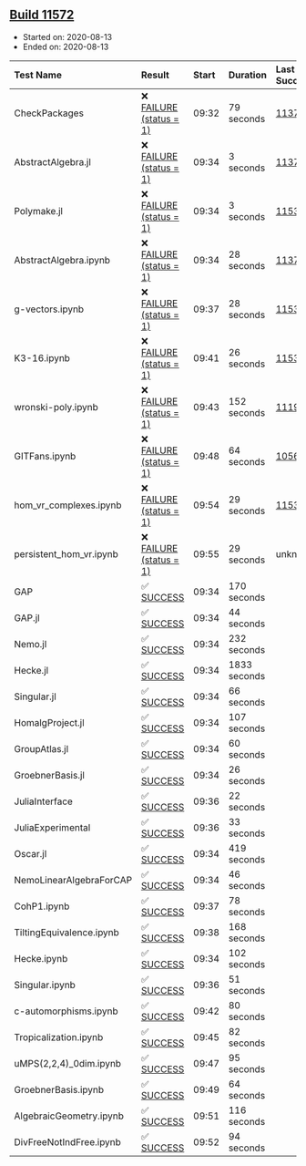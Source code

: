 ## [Build 11572](https://oscarci.mathematik.uni-kl.de/job/oscar/11572/)

* Started on: 2020-08-13
* Ended on: 2020-08-13

| Test Name    | Result | Start | Duration | Last Success | First Failure |
|:-------------|:-------|:------|:---------|:-------------|:--------------|
| CheckPackages | ❌ [FAILURE (status = 1)](https://oscarci.mathematik.uni-kl.de/job/oscar/11572/artifact/logs/build-11572/CheckPackages.log) | 09:32 | 79 seconds | [11376](https://oscarci.mathematik.uni-kl.de/job/oscar/11376/) | [11377](https://oscarci.mathematik.uni-kl.de/job/oscar/11377/) |
| AbstractAlgebra.jl | ❌ [FAILURE (status = 1)](https://oscarci.mathematik.uni-kl.de/job/oscar/11572/artifact/logs/build-11572/AbstractAlgebra.jl.log) | 09:34 | 3 seconds | [11376](https://oscarci.mathematik.uni-kl.de/job/oscar/11376/) | [11377](https://oscarci.mathematik.uni-kl.de/job/oscar/11377/) |
| Polymake.jl | ❌ [FAILURE (status = 1)](https://oscarci.mathematik.uni-kl.de/job/oscar/11572/artifact/logs/build-11572/Polymake.jl.log) | 09:34 | 3 seconds | [11532](https://oscarci.mathematik.uni-kl.de/job/oscar/11532/) | [11533](https://oscarci.mathematik.uni-kl.de/job/oscar/11533/) |
| AbstractAlgebra.ipynb | ❌ [FAILURE (status = 1)](https://oscarci.mathematik.uni-kl.de/job/oscar/11572/artifact/logs/build-11572/AbstractAlgebra.ipynb.log) | 09:34 | 28 seconds | [11376](https://oscarci.mathematik.uni-kl.de/job/oscar/11376/) | [11377](https://oscarci.mathematik.uni-kl.de/job/oscar/11377/) |
| g-vectors.ipynb | ❌ [FAILURE (status = 1)](https://oscarci.mathematik.uni-kl.de/job/oscar/11572/artifact/logs/build-11572/g-vectors.ipynb.log) | 09:37 | 28 seconds | [11532](https://oscarci.mathematik.uni-kl.de/job/oscar/11532/) | [11533](https://oscarci.mathematik.uni-kl.de/job/oscar/11533/) |
| K3-16.ipynb | ❌ [FAILURE (status = 1)](https://oscarci.mathematik.uni-kl.de/job/oscar/11572/artifact/logs/build-11572/K3-16.ipynb.log) | 09:41 | 26 seconds | [11532](https://oscarci.mathematik.uni-kl.de/job/oscar/11532/) | [11533](https://oscarci.mathematik.uni-kl.de/job/oscar/11533/) |
| wronski-poly.ipynb | ❌ [FAILURE (status = 1)](https://oscarci.mathematik.uni-kl.de/job/oscar/11572/artifact/logs/build-11572/wronski-poly.ipynb.log) | 09:43 | 152 seconds | [11192](https://oscarci.mathematik.uni-kl.de/job/oscar/11192/) | [11193](https://oscarci.mathematik.uni-kl.de/job/oscar/11193/) |
| GITFans.ipynb | ❌ [FAILURE (status = 1)](https://oscarci.mathematik.uni-kl.de/job/oscar/11572/artifact/logs/build-11572/GITFans.ipynb.log) | 09:48 | 64 seconds | [10566](https://oscarci.mathematik.uni-kl.de/job/oscar/10566/) | [10567](https://oscarci.mathematik.uni-kl.de/job/oscar/10567/) |
| hom_vr_complexes.ipynb | ❌ [FAILURE (status = 1)](https://oscarci.mathematik.uni-kl.de/job/oscar/11572/artifact/logs/build-11572/hom_vr_complexes.ipynb.log) | 09:54 | 29 seconds | [11532](https://oscarci.mathematik.uni-kl.de/job/oscar/11532/) | [11533](https://oscarci.mathematik.uni-kl.de/job/oscar/11533/) |
| persistent_hom_vr.ipynb | ❌ [FAILURE (status = 1)](https://oscarci.mathematik.uni-kl.de/job/oscar/11572/artifact/logs/build-11572/persistent_hom_vr.ipynb.log) | 09:55 | 29 seconds | unknown | unknown |
| GAP | ✅ [SUCCESS](https://oscarci.mathematik.uni-kl.de/job/oscar/11572/artifact/logs/build-11572/GAP.log) | 09:34 | 170 seconds |  |  |
| GAP.jl | ✅ [SUCCESS](https://oscarci.mathematik.uni-kl.de/job/oscar/11572/artifact/logs/build-11572/GAP.jl.log) | 09:34 | 44 seconds |  |  |
| Nemo.jl | ✅ [SUCCESS](https://oscarci.mathematik.uni-kl.de/job/oscar/11572/artifact/logs/build-11572/Nemo.jl.log) | 09:34 | 232 seconds |  |  |
| Hecke.jl | ✅ [SUCCESS](https://oscarci.mathematik.uni-kl.de/job/oscar/11572/artifact/logs/build-11572/Hecke.jl.log) | 09:34 | 1833 seconds |  |  |
| Singular.jl | ✅ [SUCCESS](https://oscarci.mathematik.uni-kl.de/job/oscar/11572/artifact/logs/build-11572/Singular.jl.log) | 09:34 | 66 seconds |  |  |
| HomalgProject.jl | ✅ [SUCCESS](https://oscarci.mathematik.uni-kl.de/job/oscar/11572/artifact/logs/build-11572/HomalgProject.jl.log) | 09:34 | 107 seconds |  |  |
| GroupAtlas.jl | ✅ [SUCCESS](https://oscarci.mathematik.uni-kl.de/job/oscar/11572/artifact/logs/build-11572/GroupAtlas.jl.log) | 09:34 | 60 seconds |  |  |
| GroebnerBasis.jl | ✅ [SUCCESS](https://oscarci.mathematik.uni-kl.de/job/oscar/11572/artifact/logs/build-11572/GroebnerBasis.jl.log) | 09:34 | 26 seconds |  |  |
| JuliaInterface | ✅ [SUCCESS](https://oscarci.mathematik.uni-kl.de/job/oscar/11572/artifact/logs/build-11572/JuliaInterface.log) | 09:36 | 22 seconds |  |  |
| JuliaExperimental | ✅ [SUCCESS](https://oscarci.mathematik.uni-kl.de/job/oscar/11572/artifact/logs/build-11572/JuliaExperimental.log) | 09:36 | 33 seconds |  |  |
| Oscar.jl | ✅ [SUCCESS](https://oscarci.mathematik.uni-kl.de/job/oscar/11572/artifact/logs/build-11572/Oscar.jl.log) | 09:34 | 419 seconds |  |  |
| NemoLinearAlgebraForCAP | ✅ [SUCCESS](https://oscarci.mathematik.uni-kl.de/job/oscar/11572/artifact/logs/build-11572/NemoLinearAlgebraForCAP.log) | 09:34 | 46 seconds |  |  |
| CohP1.ipynb | ✅ [SUCCESS](https://oscarci.mathematik.uni-kl.de/job/oscar/11572/artifact/logs/build-11572/CohP1.ipynb.log) | 09:37 | 78 seconds |  |  |
| TiltingEquivalence.ipynb | ✅ [SUCCESS](https://oscarci.mathematik.uni-kl.de/job/oscar/11572/artifact/logs/build-11572/TiltingEquivalence.ipynb.log) | 09:38 | 168 seconds |  |  |
| Hecke.ipynb | ✅ [SUCCESS](https://oscarci.mathematik.uni-kl.de/job/oscar/11572/artifact/logs/build-11572/Hecke.ipynb.log) | 09:34 | 102 seconds |  |  |
| Singular.ipynb | ✅ [SUCCESS](https://oscarci.mathematik.uni-kl.de/job/oscar/11572/artifact/logs/build-11572/Singular.ipynb.log) | 09:36 | 51 seconds |  |  |
| c-automorphisms.ipynb | ✅ [SUCCESS](https://oscarci.mathematik.uni-kl.de/job/oscar/11572/artifact/logs/build-11572/c-automorphisms.ipynb.log) | 09:42 | 80 seconds |  |  |
| Tropicalization.ipynb | ✅ [SUCCESS](https://oscarci.mathematik.uni-kl.de/job/oscar/11572/artifact/logs/build-11572/Tropicalization.ipynb.log) | 09:45 | 82 seconds |  |  |
| uMPS(2,2,4)_0dim.ipynb | ✅ [SUCCESS](https://oscarci.mathematik.uni-kl.de/job/oscar/11572/artifact/logs/build-11572/uMPS-2-2-4-_0dim.ipynb.log) | 09:47 | 95 seconds |  |  |
| GroebnerBasis.ipynb | ✅ [SUCCESS](https://oscarci.mathematik.uni-kl.de/job/oscar/11572/artifact/logs/build-11572/GroebnerBasis.ipynb.log) | 09:49 | 64 seconds |  |  |
| AlgebraicGeometry.ipynb | ✅ [SUCCESS](https://oscarci.mathematik.uni-kl.de/job/oscar/11572/artifact/logs/build-11572/AlgebraicGeometry.ipynb.log) | 09:51 | 116 seconds |  |  |
| DivFreeNotIndFree.ipynb | ✅ [SUCCESS](https://oscarci.mathematik.uni-kl.de/job/oscar/11572/artifact/logs/build-11572/DivFreeNotIndFree.ipynb.log) | 09:52 | 94 seconds |  |  |
